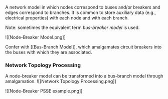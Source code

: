 A network model in which nodes correspond to buses and/or breakers and edges correspond to branches. It is common to store auxiliary data (e.g., electrical properties) with each node and with each branch.

Note: sometimes the equivalent term *bus-breaker model* is used.

![[Node-Breaker Model.png]]

Confer with [[Bus-Branch Model]], which amalgamates circuit breakers into the buses with which they are associated.
### Network Topology Processing
A node-breaker model can be transformed into a bus-branch model through amalgamation.
![[Network Topology Processing.png]]

![[Node-Breaker PSSE example.png]]